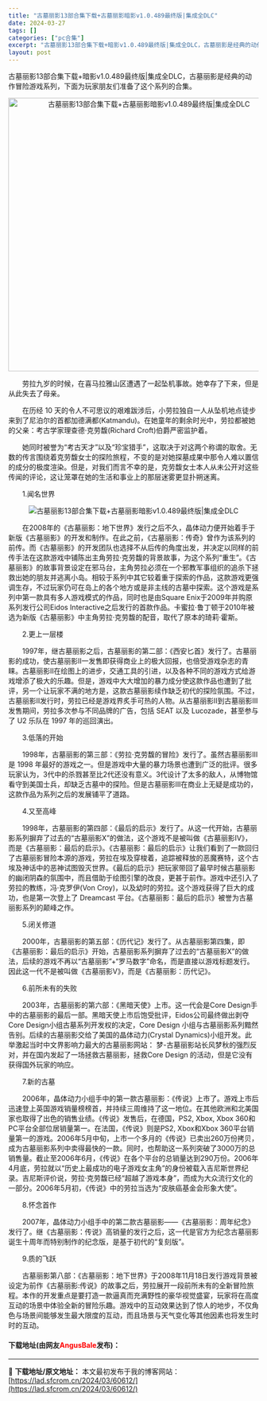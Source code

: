 ```yaml
---
title: "古墓丽影13部合集下载+古墓丽影暗影v1.0.489最终版|集成全DLC"
date: 2024-03-27
tags: []
categories: ["pc合集"]
excerpt: "古墓丽影13部合集下载+暗影v1.0.489最终版|集成全DLC，古墓丽影是经典的动作冒险游戏系列，下面为玩家朋友们准备了这个系列的合集。 　　劳拉九岁的时候，在喜马拉雅山区遭遇了一起坠机事故。她幸存了下来，但是从此失去了母亲。 　　在历经 10 天的令人不可思议的艰难跋涉后，小劳拉独自一人从坠机地&hellip;"
layout: post
---
```


 <p>古墓丽影13部合集下载+暗影v1.0.489最终版|集成全DLC，古墓丽影是经典的动作冒险游戏系列，下面为玩家朋友们准备了这个系列的合集。</p> <p align="center"><img align="" border="0" src="https://lad.sfcrom.cn/wp-content/uploads/2024/03/20240327_6603d790c362a.webp" width="550" alt="古墓丽影13部合集下载+古墓丽影暗影v1.0.489最终版|集成全DLC" /></p> <p>　　劳拉九岁的时候，在喜马拉雅山区遭遇了一起坠机事故。她幸存了下来，但是从此失去了母亲。</p> <p>　　在历经 10 天的令人不可思议的艰难跋涉后，小劳拉独自一人从坠机地点徒步来到了尼泊尔的首都加德满都(Katmandu)。在她童年的剩余时光中，劳拉都被她的父亲：考古学家理查德&middot;克劳馥(Richard Croft)伯爵严密监护着。</p> <p>　　她同时被誉为&ldquo;考古天才&rdquo;以及&ldquo;珍宝猎手&rdquo;，这取决于对这两个称谓的取舍。无数的传言围绕着克劳馥女士的探险旅程，不变的是对她探墓成果中那令人难以置信的成分的极度渲染。但是，对我们而言不幸的是，克劳馥女士本人从未公开对这些传闻的评论，这让笼罩在她的生活和事业上的那层迷雾更显扑朔迷离。</p> <p>　　1.闻名世界</p> <p align="center"><img align="" border="0" src="https://lad.sfcrom.cn/wp-content/uploads/2024/03/20240327_6603d79178245.jpg" alt="古墓丽影13部合集下载+古墓丽影暗影v1.0.489最终版|集成全DLC" /></p> <p>　　在2008年的《古墓丽影：地下世界》发行之后不久，晶体动力便开始着手于新版《古墓丽影》的开发和制作。在此之前，《古墓丽影：传奇》曾作为该系列的前传。而《古墓丽影》的开发团队也选择不从后传的角度出发，并决定以同样的前传手法在这款游戏中铺陈出主角劳拉&middot;克劳馥的背景故事，为这个系列&ldquo;重生&rdquo;。《古墓丽影》的故事背景设定在邪马台，主角劳拉必须在一个邪教军事组织的追杀下拯救出她的朋友并逃离小岛。相较于系列中其它较着重于探索的作品，这款游戏更强调生存，不过玩家仍可在岛上的各个地方或是非主线的古墓中探索。这个游戏是系列中第一款具有多人游戏模式的作品，同时也是由Square Enix于2009年并购原系列发行公司Eidos Interactive之后发行的首款作品。卡蜜拉&middot;鲁丁顿于2010年被选为新版《古墓丽影》中主角劳拉&middot;克劳馥的配音，取代了原本的琦莉&middot;霍斯。</p> <p>　　2.更上一层楼</p> <p>　　1997年，继古墓丽影之后，古墓丽影的第二部：《西安匕首》发行了。古墓丽影的成功，使古墓丽影II一发售即获得商业上的极大回报，也倍受游戏杂志的青睐。古墓丽影II在绘图上的进步，交通工具的引进，以及各种不同的游戏方式给游戏增添了极大的乐趣。但是，游戏中大大增加的暴力成分使这款作品也遭到了批评，另一个让玩家不满的地方是，这款古墓丽影续作缺乏初代的探险氛围。不过，古墓丽影II发行时，劳拉已经是游戏界炙手可热的人物。从古墓丽影II到古墓丽影III发售期间，劳拉多次参与不同品牌的广告，包括 SEAT 以及 Lucozade，甚至参与了 U2 乐队在 1997 年的巡回演出。</p> <p>　　3.低落的开始</p> <p>　　1998年，古墓丽影的第三部：《劳拉&middot;克劳馥的冒险》发行了。虽然古墓丽影III是 1998 年最好的游戏之一。但是游戏中大量的暴力场景也遭到广泛的批评。很多玩家认为，3代中的杀戮甚至比2代还没有意义。3代设计了太多的敌人，从博物馆看守到美国士兵，却缺乏古墓中的探险。但是古墓丽影III在商业上无疑是成功的，这款作品为系列之后的发展铺平了道路。</p> <p>　　4.又至高峰</p> <p>　　1998年，古墓丽影的第四部：《最后的启示》发行了。从这一代开始，古墓丽影系列摒弃了过去的&ldquo;古墓丽影X&rdquo;的做法，这个游戏不是被叫做《古墓丽影IV》，而是《古墓丽影：最后的启示》。《古墓丽影：最后的启示》让我们看到了一款回归了古墓丽影冒险本源的游戏，劳拉在埃及穿梭着，追踪被释放的恶魔赛特，这个古埃及神话中的恶神试图毁灭世界。《最后的启示》把玩家带回了最早时候古墓丽影的幽闭阴森的氛围中，而且借助于绘图引擎的改良，更甚于前作。游戏中还引入了劳拉的教练，冯&middot;克罗伊(Von Croy)，以及幼时的劳拉。这个游戏获得了巨大的成功，也是第一次登上了 Dreamcast 平台。《古墓丽影：最后的启示》被誉为古墓丽影系列的颠峰之作。</p> <p>　　5.闭关修道</p> <p>　　2000年，古墓丽影的第五部：《历代记》发行了。从古墓丽影第四集，即《古墓丽影：最后的启示》开始，古墓丽影系列摒弃了过去的&ldquo;古墓丽影X&rdquo;的做法，后续的游戏不再以&ldquo;古墓丽影&rdquo;+&ldquo;罗马数字&rdquo;命名，而是直接以游戏标题发行。因此这一代不是被叫做《古墓丽影V》，而是《古墓丽影：历代记》。</p> <p>　　6.前所未有的失败</p> <p>　　2003年，古墓丽影的第六部：《黑暗天使》上市。这一代会是Core Design手中的古墓丽影的最后一部。黑暗天使上市后饱受批评，Eidos公司最终做出剥夺 Core Design小组古墓系列开发权的决定，Core Design 小组与古墓丽影系列黯然告别。后续的古墓丽影交给了美国的晶体动力(Crystal Dynamics)小组开发。此举激起当时中文界影响力最大的古墓丽影网站： 梦-古墓丽影站长风梦秋的强烈反对，并在国内发起了一场拯救古墓丽影，拯救Core Design 的活动，但是它没有获得国外玩家的响应。</p> <p>　　7.新的古墓</p> <p>　　2006年，晶体动力小组手中的第一款古墓丽影：《传说》上市了。游戏上市后迅速登上英国游戏销量榜榜首，并持续三周维持了这一地位。在其他欧洲和北美国家也取得了出色的销售业绩。《传说》发售后，在德国，PS2, Xbox, Xbox 360和PC平台全部位居销量第一。在法国，《传说》则是PS2, Xbox和Xbox 360平台销量第一的游戏。2006年5月中旬，上市一个多月的《传说》已卖出260万份拷贝，成为古墓丽影系列中卖得最快的一款。同时，也帮助这一系列突破了3000万的总销售量。截止至2006年6月，《传说》在各个平台的总销量达到290万份。2006年4月底，劳拉就以&ldquo;历史上最成功的电子游戏女主角&rdquo;的身份被载入吉尼斯世界纪录。吉尼斯评价说，劳拉&middot;克劳馥已经&ldquo;超越了游戏本身&rdquo;，而成为大众流行文化的一部分。2006年5月初，《传说》中的劳拉当选为&ldquo;皮肤癌基金会形象大使&rdquo;。</p> <p>　　8.怀念首作</p> <p>　　2007年，晶体动力小组手中的第二款古墓丽影&mdash;&mdash;《古墓丽影：周年纪念》发行了。继《古墓丽影：传说》高销量的发行之后，这一代是官方为纪念古墓丽影诞生十周年而特别制作的纪念版，是基于初代的&ldquo;复刻版&rdquo;。</p> <p>　　9.质的飞跃</p> <p>　　古墓丽影第八部：《古墓丽影：地下世界》于2008年11月18日发行游戏背景被设定为前作《古墓丽影:传说》的故事之后，劳拉展开一段前所未有的全新冒险旅程。本作的开发重点是要打造一款逼真而充满野性的豪华视觉盛宴，玩家将在高度互动的场景中体验全新的冒险乐趣。游戏中的互动效果达到了惊人的地步，不仅角色与场景间能够发生最大限度的互动，而且场景与天气变化等其他因素也将发生时时的互动。</p> <p><h4>下载地址(由网友<font color="red">AngusBale</font>发布)：</h4></p> 

---
📖 **下载地址/原文地址：** 本文最初发布于我的博客网站：[https://lad.sfcrom.cn/2024/03/60612/](https://lad.sfcrom.cn/2024/03/60612/)
